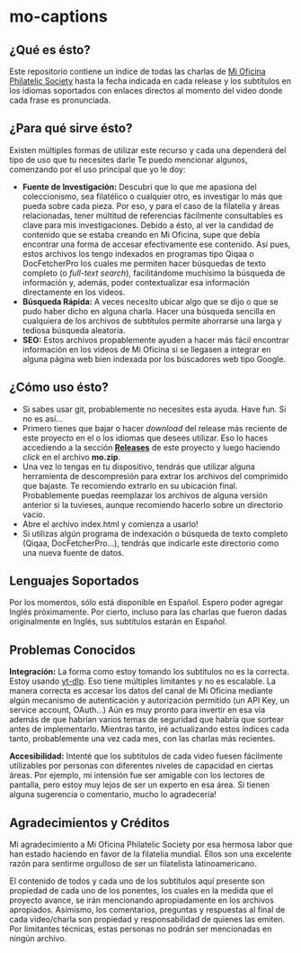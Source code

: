 # mo-captions
## ¿Qué es ésto?
Este repositorio contiene un índice de todas las charlas de [Mi Oficina Philatelic Society](https://mioficina.group) hasta la fecha indicada en cada release y los subtítulos en los idiomas soportados con enlaces directos al momento del video donde cada frase es pronunciada.

## ¿Para qué sirve ésto?
Existen múltiples formas de utilizar este recurso y cada una dependerá del tipo de uso que tu necesites darle Te puedo mencionar algunos, comenzando por el uso principal que yo le doy:

- **Fuente de Investigación:** Descubrí que lo que me apasiona del coleccionismo, sea filatélico o cualquier otro, es investigar lo más que pueda sobre cada pieza. Por eso, y para el caso de la filatelia y áreas relacionadas, tener múltitud de referencias fácilmente consultables es clave para mis investigaciones. Debido a ésto, al ver la candidad de contenido que se estaba creando en Mi Oficina, supe que debía encontrar una forma de accesar efectivamente ese contenido. Así pues, estos archivos los tengo indexados en programas tipo Qiqaa o DocFetcherPro los cuales me permiten hacer búsquedas de texto completo (o _full-text search_), facilitándome muchísimo la búsqueda de información y, además, poder contextualizar esa información directamente en los videos.
- **Búsqueda Rápida:** A veces necesito ubicar algo que se dijo o que se pudo haber dicho en alguna charla. Hacer una búsqueda sencilla en cualquiera de los archivos de subtítulos permite ahorrarse una larga y tediosa búsqueda aleatoria.
- **SEO:** Estos archivos propablemente ayuden a hacer más fácil encontrar información en los videos de Mi Oficina si se llegasen a integrar en alguna página web bien indexada por los búscadores web tipo Google.

## ¿Cómo uso ésto?
- Si sabes usar git, probablemente no necesites esta ayuda. Have fun. Si no es así...
- Primero tienes que bajar o hacer _download_ del release más reciente de este proyecto en el o los idiomas que desees utilizar. Eso lo haces accediendo a la sección [**Releases**](https://github.com/willcastillo/mo-captions/releases) de este proyecto y luego haciendo _click_ en el archivo **mo.zip**.
- Una vez lo tengas en tu dispositivo, tendrás que utilizar alguna herramienta de descompresión para extrar los archivos del comprimido que bajaste. Te recomiendo extrarlo en su ubicación final. Probablemente puedas reemplazar los archivos de alguna versión anterior si la tuvieses, aunque recomiendo hacerlo sobre un directorio vacio.
- Abre el archivo index.html y comienza a usarlo!
- Si utilizas algún programa de indexación o búsqueda de texto completo (Qiqaa, DocFetcherPro...), tendrás que indicarle este directorio como una nueva fuente de datos.

## Lenguajes Soportados
Por los momentos, sólo está disponible en Español. Espero poder agregar Inglés próximamente. Por cierto, incluso para las charlas que fueron dadas originalmente en Inglés, sus subtítulos estarán en Español.

## Problemas Conocidos
**Integración:** La forma como estoy tomando los subtítulos no es la correcta. Estoy usando [yt-dlp](https://github.com/yt-dlp/yt-dlp). Eso tiene múltiples limitantes y no es escalable. La manera correcta es accesar los datos del canal de Mi Oficina mediante algún mecanismo de autenticación y autorización permitido (un API Key, un service account, OAuth...) Aún es muy pronto para invertir en esa via además de que habrían varios temas de seguridad que habría que sortear antes de implementarlo. Mientras tanto, iré actualizando estos índices cada tanto, probablemente una vez cada mes, con las charlas más recientes.

**Accesibilidad:** Intenté que los subtítulos de cada video fuesen fácilmente utilizables por personas con diferentes niveles de capacidad en ciertas áreas. Por ejemplo, mi intensión fue ser amigable con los lectores de pantalla, pero estoy muy lejos de ser un experto en esa área. Si tienen alguna sugerencia o comentario, mucho lo agradecería!

## Agradecimientos y Créditos
Mi agradecimiento a Mi Oficina Philatelic Society por esa hermosa labor que han estado haciendo en favor de la filatelia mundial. Éllos son una excelente razón para sentirme orgulloso de ser un filatelista latinoamericano.

El contenido de todos y cada uno de los subtítulos aquí presente son propiedad de cada uno de los ponentes, los cuales en la medida que el proyecto avance, se irán mencionando apropiadamente en los archivos apropiados. Asímismo, los comentarios, preguntas y respuestas al final de cada video/charla son propiedad y responsabilidad de quienes las emiten. Por limitantes técnicas, estas personas no podrán ser mencionadas en ningún archivo.

